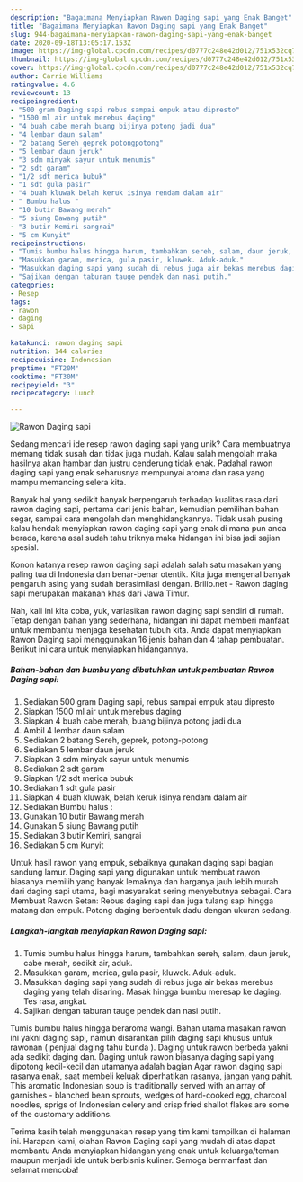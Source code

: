 ```yaml
---
description: "Bagaimana Menyiapkan Rawon Daging sapi yang Enak Banget"
title: "Bagaimana Menyiapkan Rawon Daging sapi yang Enak Banget"
slug: 944-bagaimana-menyiapkan-rawon-daging-sapi-yang-enak-banget
date: 2020-09-18T13:05:17.153Z
image: https://img-global.cpcdn.com/recipes/d0777c248e42d012/751x532cq70/rawon-daging-sapi-foto-resep-utama.jpg
thumbnail: https://img-global.cpcdn.com/recipes/d0777c248e42d012/751x532cq70/rawon-daging-sapi-foto-resep-utama.jpg
cover: https://img-global.cpcdn.com/recipes/d0777c248e42d012/751x532cq70/rawon-daging-sapi-foto-resep-utama.jpg
author: Carrie Williams
ratingvalue: 4.6
reviewcount: 13
recipeingredient:
- "500 gram Daging sapi rebus sampai empuk atau dipresto"
- "1500 ml air untuk merebus daging"
- "4 buah cabe merah buang bijinya potong jadi dua"
- "4 lembar daun salam"
- "2 batang Sereh geprek potongpotong"
- "5 lembar daun jeruk"
- "3 sdm minyak sayur untuk menumis"
- "2 sdt garam"
- "1/2 sdt merica bubuk"
- "1 sdt gula pasir"
- "4 buah kluwak belah keruk isinya rendam dalam air"
- " Bumbu halus "
- "10 butir Bawang merah"
- "5 siung Bawang putih"
- "3 butir Kemiri sangrai"
- "5 cm Kunyit"
recipeinstructions:
- "Tumis bumbu halus hingga harum, tambahkan sereh, salam, daun jeruk, cabe merah, sedikit air, aduk."
- "Masukkan garam, merica, gula pasir, kluwek. Aduk-aduk."
- "Masukkan daging sapi yang sudah di rebus juga air bekas merebus daging yang telah disaring. Masak hingga bumbu meresap ke daging. Tes rasa, angkat."
- "Sajikan dengan taburan tauge pendek dan nasi putih."
categories:
- Resep
tags:
- rawon
- daging
- sapi

katakunci: rawon daging sapi 
nutrition: 144 calories
recipecuisine: Indonesian
preptime: "PT20M"
cooktime: "PT30M"
recipeyield: "3"
recipecategory: Lunch

---
```



![Rawon Daging sapi](https://img-global.cpcdn.com/recipes/d0777c248e42d012/751x532cq70/rawon-daging-sapi-foto-resep-utama.jpg)

Sedang mencari ide resep rawon daging sapi yang unik? Cara membuatnya memang tidak susah dan tidak juga mudah. Kalau salah mengolah maka hasilnya akan hambar dan justru cenderung tidak enak. Padahal rawon daging sapi yang enak seharusnya mempunyai aroma dan rasa yang mampu memancing selera kita.

Banyak hal yang sedikit banyak berpengaruh terhadap kualitas rasa dari rawon daging sapi, pertama dari jenis bahan, kemudian pemilihan bahan segar, sampai cara mengolah dan menghidangkannya. Tidak usah pusing kalau hendak menyiapkan rawon daging sapi yang enak di mana pun anda berada, karena asal sudah tahu triknya maka hidangan ini bisa jadi sajian spesial.

Konon katanya resep rawon daging sapi adalah salah satu masakan yang paling tua di Indonesia dan benar-benar otentik. Kita juga mengenal banyak pengaruh asing yang sudah berasimilasi dengan. Brilio.net - Rawon daging sapi merupakan makanan khas dari Jawa Timur.


Nah, kali ini kita coba, yuk, variasikan rawon daging sapi sendiri di rumah. Tetap dengan bahan yang sederhana, hidangan ini dapat memberi manfaat untuk membantu menjaga kesehatan tubuh kita. Anda dapat menyiapkan Rawon Daging sapi menggunakan 16 jenis bahan dan 4 tahap pembuatan. Berikut ini cara untuk menyiapkan hidangannya.

<!--inarticleads1-->

##### Bahan-bahan dan bumbu yang dibutuhkan untuk pembuatan Rawon Daging sapi:

1. Sediakan 500 gram Daging sapi, rebus sampai empuk atau dipresto
1. Siapkan 1500 ml air untuk merebus daging
1. Siapkan 4 buah cabe merah, buang bijinya potong jadi dua
1. Ambil 4 lembar daun salam
1. Sediakan 2 batang Sereh, geprek, potong-potong
1. Sediakan 5 lembar daun jeruk
1. Siapkan 3 sdm minyak sayur untuk menumis
1. Sediakan 2 sdt garam
1. Siapkan 1/2 sdt merica bubuk
1. Sediakan 1 sdt gula pasir
1. Siapkan 4 buah kluwak, belah keruk isinya rendam dalam air
1. Sediakan  Bumbu halus :
1. Gunakan 10 butir Bawang merah
1. Gunakan 5 siung Bawang putih
1. Sediakan 3 butir Kemiri, sangrai
1. Sediakan 5 cm Kunyit


Untuk hasil rawon yang empuk, sebaiknya gunakan daging sapi bagian sandung lamur. Daging sapi yang digunakan untuk membuat rawon biasanya memilih yang banyak lemaknya dan harganya jauh lebih murah dari daging sapi utama, bagi masyarakat sering menyebutnya sebagai. Cara Membuat Rawon Setan: Rebus daging sapi dan juga tulang sapi hingga matang dan empuk. Potong daging berbentuk dadu dengan ukuran sedang. 

<!--inarticleads2-->

##### Langkah-langkah menyiapkan Rawon Daging sapi:

1. Tumis bumbu halus hingga harum, tambahkan sereh, salam, daun jeruk, cabe merah, sedikit air, aduk.
1. Masukkan garam, merica, gula pasir, kluwek. Aduk-aduk.
1. Masukkan daging sapi yang sudah di rebus juga air bekas merebus daging yang telah disaring. Masak hingga bumbu meresap ke daging. Tes rasa, angkat.
1. Sajikan dengan taburan tauge pendek dan nasi putih.


Tumis bumbu halus hingga beraroma wangi. Bahan utama masakan rawon ini yakni daging sapi, namun disarankan pilih daging sapi khusus untuk rawonan ( penjual daging tahu bunda ). Daging untuk rawon berbeda yakni ada sedikit daging dan. Daging untuk rawon biasanya daging sapi yang dipotong kecil-kecil dan utamanya adalah bagian Agar rawon daging sapi rasanya enak, saat membeli keluak diperhatikan rasanya, jangan yang pahit. This aromatic Indonesian soup is traditionally served with an array of garnishes - blanched bean sprouts, wedges of hard-cooked egg, charcoal noodles, sprigs of Indonesian celery and crisp fried shallot flakes are some of the customary additions. 

Terima kasih telah menggunakan resep yang tim kami tampilkan di halaman ini. Harapan kami, olahan Rawon Daging sapi yang mudah di atas dapat membantu Anda menyiapkan hidangan yang enak untuk keluarga/teman maupun menjadi ide untuk berbisnis kuliner. Semoga bermanfaat dan selamat mencoba!
